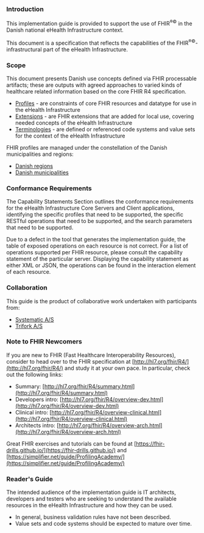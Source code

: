 ### Introduction
This implementation guide is provided to support the use of FHIR<sup>&reg;&copy;</sup> in the Danish national
eHealth Infrastructure context.

This document is a specification that reflects the capabilities of the FHIR<sup>&reg;&copy;</sup>-infrastructural part
of the eHealth Infrastructure.

### Scope

This document presents Danish use concepts defined via FHIR processable artifacts; these are outputs with agreed approaches to varied kinds of healthcare related information based on the core FHIR R4 specification.
* [Profiles](profiles.html) - are constraints of core FHIR resources and datatype for use in the eHealth Infrastructure
* [Extensions](extensions.html) - are FHIR extensions that are added for local use, covering needed concepts of the eHealth Infrastructure
* [Terminologies](terminology.html) - are defined or referenced code systems and value sets for the context of the eHealth Infrastructure

FHIR profiles are managed under the constellation of the Danish municipalities and regions:

* [Danish regions](https://regioner.dk/)
* [Danish municipalities](https://kl.dk/)

### Conformance Requirements

The Capability Statements Section outlines the conformance requirements for the eHealth Infrastructure Core Servers and Client applications, identifying the specific profiles that need to be supported, the specific RESTful operations that need to be supported, and the search parameters that need to be supported.

Due to a defect in the tool that generates the implementation guide, the table of exposed operations on each resource is not correct. For a list of operations supported per FHIR resource, please consult the capability statement of the particular server. Displaying the capability statement as either XML or JSON, the operations can be found in the interaction element of each resource.

### Collaboration

This guide is the product of collaborative work undertaken with participants from:

* [Systematic A/S](https://systematic.com/)
* [Trifork A/S](https://trifork.com/)

### Note to FHIR Newcomers

If you are new to FHIR (Fast Healthcare Interoperability Resources), consider to head over to the FHIR specification at [http://hl7.org/fhir/R4/](http://hl7.org/fhir/R4/) and study it at your own pace. In particular, check out the following links:

- Summary: [http://hl7.org/fhir/R4/summary.html](http://hl7.org/fhir/R4/summary.html)
- Developers intro: [http://hl7.org/fhir/R4/overview-dev.html](http://hl7.org/fhir/R4/overview-dev.html)
- Clinical intro: [http://hl7.org/fhir/R4/overview-clinical.html](http://hl7.org/fhir/R4/overview-clinical.html)
- Architects intro: [http://hl7.org/fhir/R4/overview-arch.html](http://hl7.org/fhir/R4/overview-arch.html)

Great FHIR exercises and tutorials can be found at [https://fhir-drills.github.io/](https://fhir-drills.github.io/) and [https://simplifier.net/guide/ProfilingAcademy/](https://simplifier.net/guide/ProfilingAcademy/)

### Reader's Guide

The intended audience of the implementation guide is IT architects, developers and testers who are seeking to understand
the available resources in the eHealth Infrastructure and how they can be used.

* In general, business validation rules have not been described.
* Value sets and code systems should be expected to mature over time.
